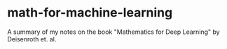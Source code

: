 # math-for-machine-learning
A summary of my notes on the book "Mathematics for Deep Learning" by Deisenroth et. al.

